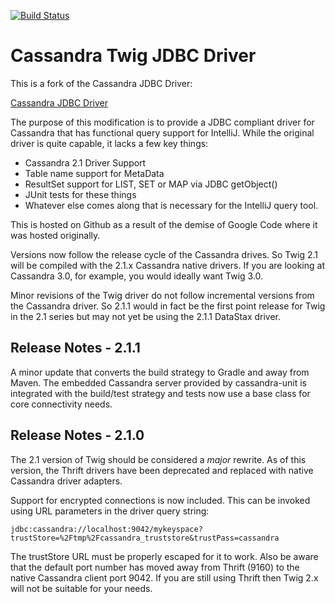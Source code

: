 [![Build Status](https://travis-ci.org/esarjeant/twig.svg?branch=develop)](https://travis-ci.org/esarjeant/twig)

# Cassandra Twig JDBC Driver
This is a fork of the Cassandra JDBC Driver:

[Cassandra JDBC Driver](https://code.google.com/a/apache-extras.org/p/cassandra-jdbc)

The purpose of this modification is to provide a JDBC compliant driver for
Cassandra that has functional query support for IntelliJ. While the original driver
is quite capable, it lacks a few key things:

- Cassandra 2.1 Driver Support
- Table name support for MetaData
- ResultSet support for LIST, SET or MAP via JDBC getObject()
- JUnit tests for these things
- Whatever else comes along that is necessary for the IntelliJ query tool.

This is hosted on Github as a result of the demise of Google Code where it was hosted
originally.

Versions now follow the release cycle of the Cassandra drives. So Twig 2.1 will be 
compiled with the 2.1.x Cassandra native drivers. If you are looking at Cassandra 3.0, for example,
you would ideally want Twig 3.0. 

Minor revisions of the Twig driver do not follow incremental versions from the Cassandra driver.
So 2.1.1 would in fact be the first point release for Twig in the 2.1 series but may not yet be using
the 2.1.1 DataStax driver.

Release Notes - 2.1.1
---------------------
A minor update that converts the build strategy to Gradle and away from Maven. The embedded Cassandra server
provided by cassandra-unit is integrated with the build/test strategy and tests now use a base class 
for core connectivity needs.

Release Notes - 2.1.0
---------------------
The 2.1 version of Twig should be considered a _major_ rewrite. As of this version,
the Thrift drivers have been deprecated and replaced with native Cassandra
driver adapters.

Support for encrypted connections is now included. This can be invoked using URL parameters 
in the driver query string:

    jdbc:cassandra://localhost:9042/mykeyspace?trustStore=%2Ftmp%2Fcassandra_truststore&trustPass=cassandra
    
The trustStore URL must be properly escaped for it to work. Also be aware that the default 
port number has moved away from Thrift (9160) to the native Cassandra client port 9042. If
you are still using Thrift then Twig 2.x will not be suitable for your needs.
